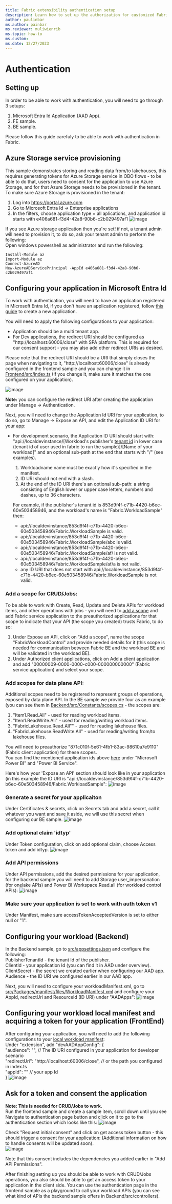 ```yaml
---
title: Fabric extensibility authentication setup
description: Learn how to set up the authorization for customized Fabric workload.
author: paulinbar
ms.author: painbar
ms.reviewer: muliwienrib
ms.topic: how-to
ms.custom:
ms.date: 12/27/2023
---
```


# Authentication

## Setting up

In order to be able to work with authentication, you will need to go through 3 setups:

1. Microsoft Entra Id Application (AAD App).
2. FE sample.
3. BE sample.  

Please follow this guide carefuly to be able to work with authentication in Fabric.

## Azure Storage service provisioning
This sample demonstrates storing and reading data from/to lakehouses, this requires generating tokens for Azure Storage service in OBO flows - to be able to do that, users need to consent for the application to use Azure Storage, and for that Azure Storage needs to be provisioned in the tenant.
To make sure Azure Storage is provisioned in the tenant:
1. Log into https://portal.azure.com
2. Go to Microsoft Entra Id -> Enterprise applications
3. In the filters, choose application type = all aplications, and application id starts with e406a681-f3d4-42a8-90b6-c2b029497af1
   ![image](https://github.com/microsoft/Microsoft-Fabric-developer-sample/assets/97835845/de5b7ae6-6c38-411f-ba4a-462d54f9263c)

If you see Azure storage application then you're set! if not, a tenant admin will need to provision it, to do so, ask your tenant admin to perform the following:  
Open windows powershell as administrator and run the following:  
```
Install-Module az  
Import-Module az  
Connect-AzureAD  
New-AzureADServicePrincipal -AppId e406a681-f3d4-42a8-90b6-c2b029497af1
```


## Configuring your application in Microsoft Entra Id
To work with authentication, you will need to have an application registered in Microsoft Entra Id, if you don't have an application registered, follow [this guide](https://learn.microsoft.com/en-us/entra/identity-platform/quickstart-register-app#register-an-application) to create a new application.

You will need to apply the following configurations to your application:
* Application should be a multi tenant app.
* For Dev applications, the redirect URI should be configured as "http://localhost:60006/close" with SPA platform.
  This is required for our consent support - you may also add other redirect URIs as desired.
  
Please note that the redirect URI should be a URI that simply closes the page when navigating to it, "http://localhost:60006/close" is already configured in the frontend sample and you can change it in [Frontend/src/index.ts](../Frontend/src/index.ts) (If you change it, make sure it matches the one configured on your application). 
 
  ![image](https://github.com/microsoft/Microsoft-Fabric-developer-sample/assets/97835845/bdd63045-e63d-4a76-a407-61064458eaa6)



  **Note:** you can configure the redirect URI after creating the application under Manage -> Authentication.

Next, you will need to change the Application Id URI for your application, to do so, go to Manage -> Expose an API, and edit the Application ID URI for your app:
  * For development scenario, the Application ID URI should start with: "api://localdevinstance/[Workload's publisher's [tenant id](https://learn.microsoft.com/en-us/entra/fundamentals/how-to-find-tenant) in lower case (tenant id of user used in fabric to run the sample)]/[Name of your workload]" and an optional sub-path at the end that starts with "/" (see examples).
    1. Workloadname name must be exactly how it's specified in the manifest.
    2. ID URI should not end with a slash.
    3. At the end of the ID URI there's an optional sub-path: a string consisting of English lower or upper case letters, numbers and dashes, up to 36 characters.
    
    For example, if the publisher's tenant id is 853d9f4f-c71b-4420-b6ec-60e503458946, and the workload's name is "Fabric.WorkloadSample" then:
      * api://localdevinstance/853d9f4f-c71b-4420-b6ec-60e503458946/Fabric.WorkloadSample is valid.
      * api://localdevinstance/853d9f4f-c71b-4420-b6ec-60e503458946/Fabric.WorkloadSample/abc is valid.
      * api://localdevinstance/853d9f4f-c71b-4420-b6ec-60e503458946/Fabric.WorkloadSample/af/ is not valid.
      * api://localdevinstance/853d9f4f-c71b-4420-b6ec-60e503458946/Fabric.WorkloadSample/af/a is not valid.
      * any ID URI that does not start with api://localdevinstance/853d9f4f-c71b-4420-b6ec-60e503458946/Fabric.WorkloadSample is not valid.
   
### Add a scope for CRUD/Jobs:
To be able to work with Create, Read, Update and Delete APIs for workload items, and other operations with jobs - 
you will need to [add a scope](https://learn.microsoft.com/en-us/entra/identity-platform/quickstart-configure-app-expose-web-apis#add-a-scope) and add Fabric service application to the preauthorized applications for that scope to indicate that your API (the scope you created) trusts Fabric, to do so:
1. Under Expose an API, click on "Add a scope", name the scope "FabricWorkloadControl" and provide needed details for it (this scope is needed for communication between Fabric BE and the workload BE and will be validated in the workload BE).
2. Under Authorized client applications, click on Add a client application and add "00000009-0000-0000-c000-000000000000" (Fabric service application) and select your scope.
### Add scopes for data plane API:
Additional scopes need to be registered to represent groups of operations, exposed by data plane API.
In the BE sample we provide four as an example (you can see them in [Backend/src/Constants/scopes.cs](../Backend/src/Constants/Scopes.cs) - the scopes are:
1. "Item1.Read.All" - used for reading workload items.
2. "Item1.ReadWrite.All" - used for reading/writing workload items.
3. "FabricLakehouse.Read.All"" - used for reading lakehouse files.
4. "FabricLakehouse.ReadWrite.All" - used for reading/writing from/to lakehouse files.  

You will need to preauthorize "871c010f-5e61-4fb1-83ac-98610a7e9110" (Fabric client application) for these scopes.  
You can find the mentioned application ids above [here](https://learn.microsoft.com/en-us/troubleshoot/azure/active-directory/verify-first-party-apps-sign-in#application-ids-of-commonly-used-microsoft-applications) under "Microsoft Power BI" and "Power BI Service".  

Here's how your 'Expose an API' section should look like in your application (in this example the ID URI is "api://localdevinstance/853d9f4f-c71b-4420-b6ec-60e503458946/Fabric.WorkloadSample":
![image](https://github.com/microsoft/Microsoft-Fabric-developer-sample/assets/97835845/73bb4f32-94da-47cd-b3ad-e305a3c6017b)

### Generate a secret for your applicaiton
Under Certificates & secrets, click on Secrets tab and add a secret, call it whatever you want and save it aside, we will use this secret when configuring our BE sample.
![image](https://github.com/microsoft/Microsoft-Fabric-developer-sample/assets/97835845/181d7cc2-83e7-4d53-bea1-f4325dc765f1)

### Add optional claim 'idtyp'
Under Token configuration, click on add optional claim, choose Access token and add idtyp.
![image](https://github.com/microsoft/Microsoft-Fabric-developer-sample/assets/97835845/8a098482-e1b2-4346-9929-6352fb89846d)

### Add API permissions
Under API permissions, add the desired permissions for your application, for the backend sample you will need to add Storage user_impersonation (for onelake APIs) and Power BI Workspace.Read.all (for workload control APIs): 
![image](https://github.com/microsoft/Microsoft-Fabric-developer-sample/assets/97835845/e0951cd4-bb74-4af5-bc09-6f981b0d5134)

### Make sure your application is set to work with auth token v1
Under Manifest, make sure accessTokenAcceptedVersion is set to either null or "1".

## Configuring your workload (Backend)
In the Backend sample, go to [src/appsettings.json](../Backend/src/appsettings.json) and configure the following:  
PublisherTenantId - the tenant Id of the publisher.  
ClientId - your application Id (you can find it in AAD under overview).  
ClientSecret - the secret we created earlier when configuring our AAD app.  
Audience - the ID URI we configured earlier in our AAD app.  

Next, you will need to configure your workloadManifest.xml, go to [src/Packages/manifest/files/WorkloadManifest.xml](../Backend/src/Packages/manifest/files/WorkloadManifest.xml) and configure your AppId, redirectUri and ResourceId (ID URI) under "AADApps":
![image](https://github.com/microsoft/Microsoft-Fabric-developer-sample/assets/97835845/6223464e-05a7-4c7e-97e8-2fd86cc10a2b)


## Configuring your workload local manifest and acquiring a token for your application (FrontEnd)
After configuring your application, you will need to add the following configurations to your [local workload manifest](../Frontend/README.md#extension-section):  
Under "extension", add "devAADAppConfig": {  
			  "audience": "", // The ID URI configured in your application for developer scenario  
			  "redirectUri": "http://localhost:60006/close", // or the path you configured in index.ts  
			  "appId": "" // your app Id  
		  }
   ![image](https://github.com/microsoft/Microsoft-Fabric-developer-sample/assets/97835845/9fe741c5-f0d5-4d28-bb9d-906c44af8795)


## Ask for a token and consent the application
**Note: This is needed for CRUD/Jobs to work.**  
Run the frontend sample and create a sample item, scroll down until you see Navigate to authentication page button and click on it to go to the authentication section which looks like this:
![image](https://github.com/microsoft/Microsoft-Fabric-developer-sample/assets/97835845/bbd546e7-6008-44c2-85d6-8823b80cbcb3)

Check "Request initial consent" and click on get access token button - this should trigger a consent for your application:
(Additional information on how to handle consents will be updated soon).  
![image](https://github.com/microsoft/Microsoft-Fabric-developer-sample/assets/97835845/361f6bdf-a86a-4930-83a6-4f328e6aac24)

Note that this consent includes the dependencies you added earlier in "Add API Permissions".



After finishing setting up you should be able to work with CRUD/Jobs operations, you also should be able to get an access token to your application in the client side.
You can use the authentication page in the frontend sample as a playground to call your workload APIs (you can see what kind of APIs the backend sample offers in Backend/src/controllers).